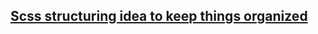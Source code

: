 ## [Scss structuring idea to keep things organized](https://matthiasott.com/notes/how-i-structure-my-css)
